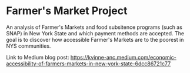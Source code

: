 # Farmer's Market Project 

An analysis of Farmer's Markets and food subsitence programs (such as SNAP) in New York State and which payment methods are accepted. The goal is to discover how accessible Farmer's Markets are to the poorest in NYS communities. 

Link to Medium blog post:
https://kvinne-anc.medium.com/economic-accessibility-of-farmers-markets-in-new-york-state-6dcc86721c77 
